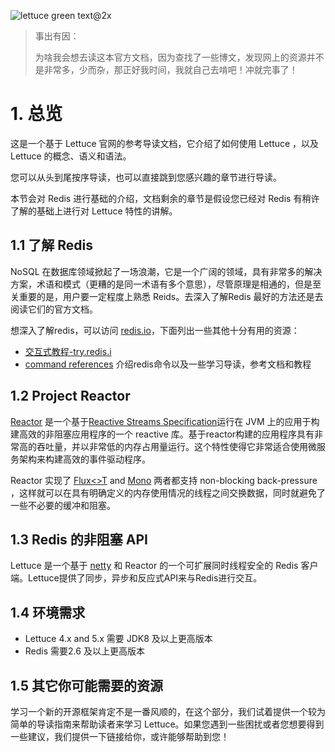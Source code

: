 ![lettuce green text@2x](https://lettuce.io/core/release/reference/images/lettuce-green-text@2x.png)

> 事出有因：
>
> 为啥我会想去读这本官方文档，因为查找了一些博文，发现网上的资源并不是非常多，少而杂，那正好我时间，我就自己去啃吧！冲就完事了！



# 1. 总览

这是一个基于 Lettuce 官网的参考导读文档，它介绍了如何使用 Lettuce ，以及 Lettuce  的概念、语义和语法。

您可以从头到尾按序导读，也可以直接跳到您感兴趣的章节进行导读。

本节会对 Redis 进行基础的介绍，文档剩余的章节是假设您已经对 Redis 有稍许了解的基础上进行对 Lettuce 特性的讲解。

## 1.1 了解 Redis

NoSQL 在数据库领域掀起了一场浪潮，它是一个广阔的领域，具有非常多的解决方案，术语和模式（更糟的是同一术语有多个意思），尽管原理是相通的，但是至关重要的是，用户要一定程度上熟悉 Reids。去深入了解Redis 最好的方法还是去阅读它们的官方文档。



想深入了解redis，可以访问 [redis.io](redis.io)，下面列出一些其他十分有用的资源：

- [交互式教程-try.redis.i](http://try.redis.io/)
- [command references](http://redis.io/commands) 介绍redis命令以及一些学习导读，参考文档和教程

## 1.2 Project Reactor

[Reactor](https://projectreactor.io/) 是一个基于[Reactive Streams Specification](https://github.com/reactive-streams/reactive-streams-jvm)运行在 JVM 上的应用于构建高效的非阻塞应用程序的一个 reactive 库。基于reactor构建的应用程序具有非常高的吞吐量，并以非常低的内存占用量运行。这个特性使得它非常适合使用微服务架构来构建高效的事件驱动程序。

Reactor 实现了  [Flux<>T](https://projectreactor.io/docs/core/release/api/reactor/core/publisher/Flux.html) and [Mono<T>](https://projectreactor.io/docs/core/release/api/reactor/core/publisher/Mono.html) 两者都支持 non-blocking back-pressure ，这样就可以在具有明确定义的内存使用情况的线程之间交换数据，同时就避免了一些不必要的缓冲和阻塞。



## 1.3 Redis 的非阻塞 API

Lettuce 是一个基于 [netty](http://netty.io/) 和 Reactor 的一个可扩展同时线程安全的 Redis 客户端。Lettuce提供了同步，异步和反应式API来与Redis进行交互。



## 1.4 环境需求

- Lettuce 4.x and 5.x 需要 JDK8 及以上更高版本
- Redis 需要2.6 及以上更高版本



## 1.5 其它你可能需要的资源

学习一个新的开源框架肯定不是一番风顺的，在这个部分，我们试着提供一个较为简单的导读指南来帮助读者来学习 Lettuce。如果您遇到一些困扰或者您想要得到一些建议，我们提供一下链接给你，或许能够帮助到您！


